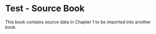 # Test - Source Book

This book contains source data in Chapter 1 to be imported into another book.

